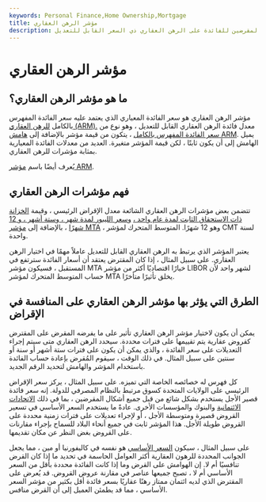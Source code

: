 ```yaml
---
keywords: Personal Finance,Home Ownership,Mortgage
title: مؤشر الرهن العقاري
description: المقياس المختار لتحديد الأسعار ، يمكن أن يؤثر مؤشر الرهن العقاري على كيفية تحديد المقرضين للفائدة على الرهن العقاري ذي السعر القابل للتعديل.
---
```


# مؤشر الرهن العقاري
## ما هو مؤشر الرهن العقاري؟

مؤشر الرهن العقاري هو سعر الفائدة المعياري الذي يعتمد عليه سعر الفائدة المفهرس بالكامل [للرهن العقاري (ARM).](/arm) معدل فائدة الرهن العقاري القابل للتعديل ، وهو نوع من [سعر الفائدة المفهرس بالكامل](/fullyindexedinterestrate) ، يتكون من قيمة مؤشر بالإضافة إلى [هامش ARM](/armmargin). يميل الهامش إلى أن يكون ثابتًا ، لكن قيمة المؤشر متغيرة. العديد من معدلات الفائدة المعيارية بمثابة مؤشرات للرهن العقاري.

يُعرف أيضًا باسم [مؤشر ARM](/arm_index).

## فهم مؤشرات الرهن العقاري

تتضمن بعض مؤشرات الرهن العقاري الشائعة معدل الإقراض الرئيسي ، وقيمة [الخزانة ذات الاستحقاق الثابت لمدة عام واحد ،](/cmtindex) [وسعر الليبور لمدة شهر ، وستة أشهر ، و 12 شهرًا](/libor) ، بالإضافة إلى [مؤشر MTA](/mtaindex) ، وهو 12 شهرًا. المتوسط المتحرك لمؤشر CMT لسنة واحدة.

يعتبر المؤشر الذي يرتبط به الرهن العقاري القابل للتعديل عاملاً مهمًا في اختيار الرهن العقاري. على سبيل المثال ، إذا كان المقترض يعتقد أن أسعار الفائدة سترتفع في المستقبل ، فسيكون مؤشر MTA خيارًا اقتصاديًا أكثر من مؤشر LIBOR لشهر واحد لأن حساب المتوسط المتحرك لمؤشر MTA يخلق تأثيرًا متأخرًا.

## الطرق التي يؤثر بها مؤشر الرهن العقاري على المنافسة في الإقراض

يمكن أن يكون لاختيار مؤشر الرهن العقاري تأثير على ما يفرضه المقرض على المقترض كقروض عقارية يتم تقييمها على فترات محددة. سيحدد الرهن العقاري متى سيتم إجراء التعديلات على سعر الفائدة ، والذي يمكن أن يكون على فترات ستة أشهر أو سنة أو سنتين على سبيل المثال. في ذلك الوقت ، سيقوم المُقرض بإعادة حساب الفائدة باستخدام المؤشر والهامش لتحديد الرقم الجديد.

كل فهرس له خصائصه الخاصة التي تميزه. على سبيل المثال ، يركز سعر الإقراض الرئيسي على الولايات المتحدة كسوق مرتبط بالنظام المصرفي للدولة. إنه سعر فائدة قصير الأجل يستخدم بشكل شائع من قبل جميع أشكال المقرضين ، بما في ذلك [الاتحادات الائتمانية](/creditunion) والبنوك والمؤسسات الأخرى. عادةً ما يستخدم السعر الأساسي في تسعير القروض قصيرة ومتوسطة الأجل ، أو لإجراء تعديلات على فترات زمنية محددة على القروض طويلة الأجل. هذا المؤشر ثابت في جميع أنحاء البلاد للسماح بإجراء مقارنات على القروض بغض النظر عن مكان تقديمها.

على سبيل المثال ، سيكون [السعر الأساسي](/primerate) هو نفسه في كاليفورنيا أو مين ، مما يجعل الجوانب المحددة للرهون العقارية أكثر العوامل الحاسمة في تحديد ما إذا كان القرض تنافسيًا أم لا. إن الهوامش على القرض وما إذا كانت الفائدة محددة بأقل من السعر الأساسي أم لا ، تصبح جميعها عناصر في مقارنة عروض القروض. قد يُعرض على المقترض الذي لديه ائتمان ممتاز رهنًا عقاريًا بسعر فائدة أقل بكثير من مؤشر السعر الأساسي ، مما قد يطمئن العميل إلى أن القرض منافس.

